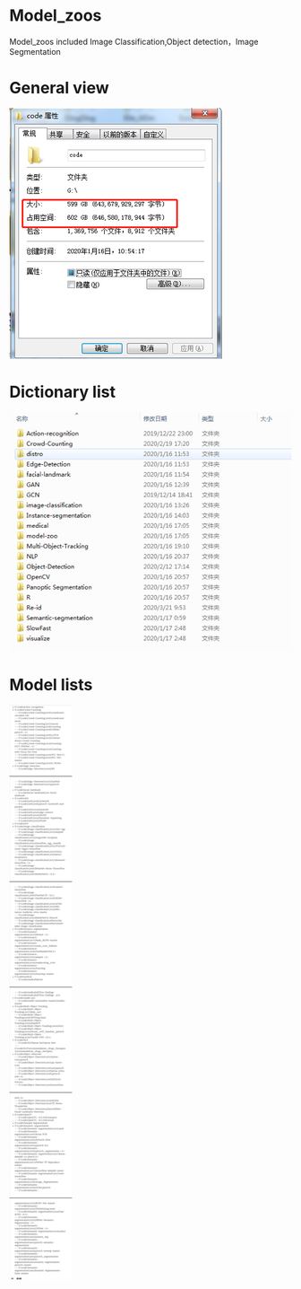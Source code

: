 # Model_zoos
Model_zoos included Image Classification,Object detection，Image Segmentation
# General view
![image](https://github.com/striver6/Model_zoos/blob/master/1.png)
# Dictionary list
![image](https://github.com/striver6/Model_zoos/blob/master/2.png)
# Model lists
![image](https://github.com/striver6/Model_zoos/blob/master/3.png)
